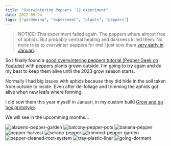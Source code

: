 ```yaml
---
title: "Overwintering Peppers '22 experiment"
date: 2022-09-24
tags: ["gardening", "experiment", "plants", "peppers"]
---
```


> NOTICE: This experiment failed again. The peppers where almost free of aphids. But probably central heating and darkness killed them. No more tries to overwinter peppers for me! I just sow them [very early in Januari](/post/peppers-2024/).

So I finally found a [good overwintering peppers tutorial (Pepper Geek on Youtube)](https://www.youtube.com/watch?v=3wo3bwp5uQA&t=876s) with peppers plants grown outside. I'm going to try again and do my best to keep them alive until the 2023 grow season starts.

Normally I had big issues with aphids because they did hide in the soil taken from outside to inside. Even after de-foliage and trimming the aphids got alive when new leafs where forming.

I did sow them this year myself in Januari, in my custom build [Grow and go box prototype](/post/grow-and-go-prototype/).

We will see in the upcomming months...

![jalapeno-pepper-garden](/images/overwintering-pepper-2022-experiment/jalapeno-pepper-garden.jpg)
![balcony-pepper-pots](/images/overwintering-pepper-2022-experiment/balcony-pepper-pots.jpg)
![banana-pepper](/images/overwintering-pepper-2022-experiment/banana-pepper.jpg)
![pepper-harvest](/images/overwintering-pepper-2022-experiment/pepper-harvest.jpg)
![serano-pepper](/images/overwintering-pepper-2022-experiment/serano-pepper.jpg)
![trimmed-pepper-garden](/images/overwintering-pepper-2022-experiment/trimmed-pepper-garden.jpg)
![pepper-cleaned-root-system](/images/overwintering-pepper-2022-experiment/pepper-cleaned-root-system.jpg)
![tray-plastic-liner](/images/overwintering-pepper-2022-experiment/tray-plastic-liner.jpg)
![going-dormant](/images/overwintering-pepper-2022-experiment/going-dormant.jpg)
